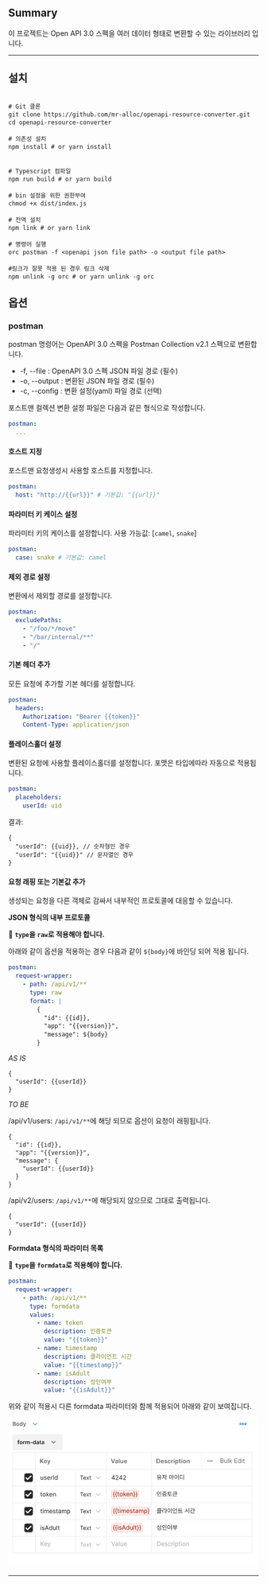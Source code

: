 ## Summary

이 프로젝트는 Open API 3.0 스펙을 여러 데이터 형태로 변환할 수 있는 라이브러리 입니다.

---

## 설치

```shell

# Git 클론
git clone https://github.com/mr-alloc/openapi-resource-converter.git
cd openapi-resource-converter

# 의존성 설치
npm install # or yarn install


# Typescript 컴파일
npm run build # or yarn build

# bin 설정을 위한 권한부여
chmod +x dist/index.js

# 전역 설치
npm link # or yarn link

# 명령어 실행
orc postman -f <openapi json file path> -o <output file path>

#링크가 잘못 적용 된 경우 링크 삭제
npm unlink -g orc # or yarn unlink -g orc
```

## 옵션

### postman

postman 명령어는 OpenAPI 3.0 스펙을 Postman Collection v2.1 스펙으로 변환합니다.

* -f, --file : OpenAPI 3.0 스펙 JSON 파일 경로 (필수)
* -o, --output : 변환된 JSON 파일 경로 (필수)
* -c, --config : 변환 설정(yaml) 파일 경로 (선택)

포스트맨 컬렉션 변환 설정 파일은 다음과 같은 형식으로 작성합니다.

```yaml
postman:
  ...
```

#### 호스트 지정

포스트맨 요청생성시 사용할 호스트를 지정합니다.
```yaml
postman:
  host: "http://{{url}}" # 기본값: "{{url}}"
```

#### 파라미터 키 케이스 설정

파라미터 키의 케이스를 설정합니다.
사용 가능값: [`camel`, `snake`]
```yaml
postman:
  case: snake # 기본값: camel
```

#### 제외 경로 설정

변환에서 제외할 경로를 설정합니다.
```yaml
postman:
  excludePaths:
    - "/foo/*/move"
    - "/bar/internal/**"
    - "/"
```

#### 기본 헤더 추가

모든 요청에 추가할 기본 헤더를 설정합니다.
```yaml
postman:
  headers:
    Authorization: "Bearer {{token}}"
    Content-Type: application/json
```

#### 플레이스홀더 설정

변환된 요청에 사용할 플레이스홀더를 설정합니다.
포맷은 타입에따라 자동으로 적용됩니다.
```yaml
postman:
  placeholders:
    userId: uid
```
결과:
```text
{
  "userId": {{uid}}, // 숫자형인 경우
  "userId": "{{uid}}" // 문자열인 경우
}
```

#### 요청 래핑 또는 기본값 추가

생성되는 요청을 다른 객체로 감싸서 내부적인 프로토콜에 대응할 수 있습니다.

**JSON 형식의 내부 프로토콜**

🚨 **`type`을 `raw`로 적용해야 합니다.**

아래와 같이 옵션을 적용하는 경우 다음과 같이 `${body}`에 바인딩 되어 적용 됩니다.

```yaml
postman:
  request-wrapper:
    - path: /api/v1/**
      type: raw
      format: |
        {
          "id": {{id}},
          "app": "{{version}}",
          "message": ${body}
        }
```

*AS IS*

```
{
  "userId": {{userId}}
}
```

*TO BE*

/api/v1/users: `/api/v1/**`에 해당 되므로 옵션이 요청이 래핑됩니다.

```
{
  "id": {{id}},
  "app": "{{version}}",
  "message": {
    "userId": {{userId}}
  }
}
```

/api/v2/users: `/api/v1/**`에 해당되지 않으므로 그대로 출력됩니다.

```
{
  "userId": {{userId}}
}
```

**Formdata 형식의 파라미터 목록**

🚨 **`type`을 `formdata`로 적용해야 합니다.**

```yaml
postman:
  request-wrapper:
    - path: /api/v1/**
      type: formdata
      values:
        - name: token
          description: 인증토큰
          value: "{{token}}"
        - name: timestamp
          description: 클라이언트 시간
          value: "{{timestamp}}"
        - name: isAdult
          description: 성인여부
          value: "{{isAdult}}"
```

위와 같이 적용시 다른 formdata 파라미터와 함께 적용되어 아래와 같이 보여집니다.

![Formdata 옵션](/images/formdata-option.png)

---
